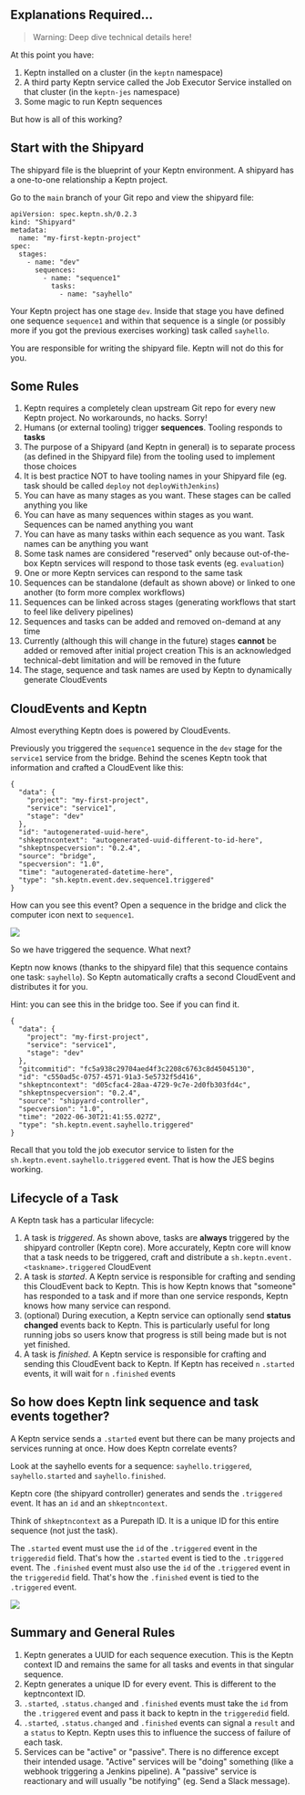 ## Explanations Required...

> Warning: Deep dive technical details here!

At this point you have:

1. Keptn installed on a cluster (in the `keptn` namespace)
2. A third party Keptn service called the Job Executor Service installed on that cluster (in the `keptn-jes` namespace)
3. Some magic to run Keptn sequences

But how is all of this working?

## Start with the Shipyard

The shipyard file is the blueprint of your Keptn environment. A shipyard has a one-to-one relationship a Keptn project.

Go to the `main` branch of your Git repo and view the shipyard file:

```
apiVersion: spec.keptn.sh/0.2.3
kind: "Shipyard"
metadata:
  name: "my-first-keptn-project"
spec:
  stages:
    - name: "dev"
      sequences:
        - name: "sequence1"
          tasks: 
            - name: "sayhello"
```

Your Keptn project has one stage `dev`. Inside that stage you have defined one sequence `sequence1` and within that sequence is a single (or possibly more if you got the previous exercises working) task called `sayhello`.

You are responsible for writing the shipyard file. Keptn will not do this for you.

## Some Rules

1. Keptn requires a completely clean upstream Git repo for every new Keptn project. No workarounds, no hacks. Sorry!
2. Humans (or external tooling) trigger **sequences**. Tooling responds to **tasks**
3. The purpose of a Shipyard (and Keptn in general) is to separate process (as defined in the Shipyard file) from the tooling used to implement those choices
4. It is best practice NOT to have tooling names in your Shipyard file (eg. task should be called `deploy` not `deployWithJenkins`)
5. You can have as many stages as you want. These stages can be called anything you like
6. You can have as many sequences within stages as you want. Sequences can be named anything you want
7. You can have as many tasks within each sequence as you want. Task names can be anything you want
8. Some task names are considered "reserved" only because out-of-the-box Keptn services will respond to those task events (eg. `evaluation`)
9. One or more Keptn services can respond to the same task
9. Sequences can be standalone (default as shown above) or linked to one another (to form more complex workflows)
10. Sequences can be linked across stages (generating workflows that start to feel like delivery pipelines)
11. Sequences and tasks can be added and removed on-demand at any time
12. Currently (although this will change in the future) stages **cannot** be added or removed after initial project creation
   This is an acknowledged technical-debt limitation and will be removed in the future
13. The stage, sequence and task names are used by Keptn to dynamically generate CloudEvents


## CloudEvents and Keptn
Almost everything Keptn does is powered by CloudEvents.

Previously you triggered the `sequence1` sequence in the `dev` stage for the `service1` service from the bridge. Behind the scenes Keptn took that information and crafted a CloudEvent like this:

```
{
  "data": {
    "project": "my-first-project",
    "service": "service1",
    "stage": "dev"
  },
  "id": "autogenerated-uuid-here",
  "shkeptncontext": "autogenerated-uuid-different-to-id-here",
  "shkeptnspecversion": "0.2.4",
  "source": "bridge",
  "specversion": "1.0",
  "time": "autogenerated-datetime-here",
  "type": "sh.keptn.event.dev.sequence1.triggered"
}
```

How can you see this event? Open a sequence in the bridge and click the computer icon next to `sequence1`.

![](assets/images/explanations-1.png)

So we have triggered the sequence. What next?

Keptn now knows (thanks to the shipyard file) that this sequence contains one task: `sayhello`). So Keptn automatically crafts a second CloudEvent and distributes it for you.

Hint: you can see this in the bridge too. See if you can find it.

```
{
  "data": {
    "project": "my-first-project",
    "service": "service1",
    "stage": "dev"
  },
  "gitcommitid": "fc5a938c29704aed4f3c2208c6763c8d45045130",
  "id": "c550ad5c-0757-4571-91a3-5e5732f5d416",
  "shkeptncontext": "d05cfac4-28aa-4729-9c7e-2d0fb303fd4c",
  "shkeptnspecversion": "0.2.4",
  "source": "shipyard-controller",
  "specversion": "1.0",
  "time": "2022-06-30T21:41:55.027Z",
  "type": "sh.keptn.event.sayhello.triggered"
}
```

Recall that you told the job executor service to listen for the `sh.keptn.event.sayhello.triggered` event. That is how the JES begins working.

## Lifecycle of a Task

A Keptn task has a particular lifecycle:

1. A task is _triggered_. As shown above, tasks are **always** triggered by the shipyard controller (Keptn core).
    More accurately, Keptn core will know that a task needs to be triggered, craft and distribute a `sh.keptn.event.<taskname>.triggered` CloudEvent
2. A task is _started_. A Keptn service is responsible for crafting and sending this CloudEvent back to Keptn. This is how Keptn knows that "someone" has responded to a task and if more than one service responds, Keptn knows how many service can respond.
3. (optional) During execution, a Keptn service can optionally send **status changed** events back to Keptn.
    This is particularly useful for long running jobs so users know that progress is still being made but is not yet finished.
4. A task is _finished_. A Keptn service is responsible for crafting and sending this CloudEvent back to Keptn. If Keptn has received `n` `.started` events, it will wait for `n` `.finished` events

## So how does Keptn link sequence and task events together?

A Keptn service sends a `.started` event but there can be many projects and services running at once. How does Keptn correlate events?

Look at the sayhello events for a sequence: `sayhello.triggered`, `sayhello.started` and `sayhello.finished`.

Keptn core (the shipyard controller) generates and sends the `.triggered` event. It has an `id` and an `shkeptncontext`.

Think of `shkeptncontext` as a Purepath ID. It is a unique ID for this entire sequence (not just the task).

The `.started` event must use the `id` of the `.triggered` event in the `triggeredid` field. That's how the `.started` event is tied to the `.triggered` event.
The `.finished` event must also use the `id` of the `.triggered` event in the `triggeredid` field. That's how the `.finished` event is tied to the `.triggered` event.

![](assets/images/explanations-2.png)

## Summary and General Rules

1. Keptn generates a UUID for each sequence execution. This is the Keptn context ID and remains the same for all tasks and events in that singular sequence.
2. Keptn generates a unique ID for every event. This is different to the keptncontext ID.
3. `.started`, `.status.changed` and `.finished` events must take the `id` from the `.triggered` event and pass it back to keptn in the `triggeredid` field.
4. `.started`, `.status.changed` and `.finished` events can signal a `result` and a `status` to Keptn. Keptn uses this to influence the success of failure of each task.
5. Services can be "active" or "passive". There is no difference except their intended usage. "Active" services will be "doing" something (like a webhook triggering a Jenkins pipeline). A "passive" service is reactionary and will usually "be notifying" (eg. Send a Slack message).


